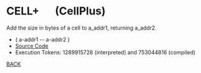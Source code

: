 # CELL+ &emsp; (CellPlus)
Add the size in bytes of a cell to a_addr1, returning a_addr2.
* ( a-addr1 -- a-addr2 )
* [Source Code](../words/core/CellPlus.cs)
* Execution Tokens: 1289915728 (interpreted) and 753044816 (compiled)


[BACK](builtins.md#CellPlus)

